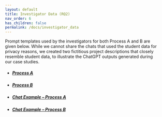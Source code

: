 ```yaml
---
layout: default
title: Investigator Data (RQ2)
nav_order: 6
has_children: false
permalink: /docs/investigator_data
---
```


Prompt templates used by the investigators for both Process A and B are given below. While we cannot share the chats that used the student data for privacy reasons, we created two fictitious project descriptions that closely resemble student data, to illustrate the ChatGPT outputs generated during our case studies.

- ##### [Process A](data/Prompts-ProcessA.pdf)
- ##### [Process B](data/Prompts-ProcessB.pdf)
- ##### [Chat Example – Process A](https://chatgpt.com/share/030fff66-efdc-4afc-88b1-c21d0ffc6d4b)
- ##### [Chat Example – Process B](https://chatgpt.com/share/3b454da2-0d7b-45e6-b0f4-3f44b9d7815a)
